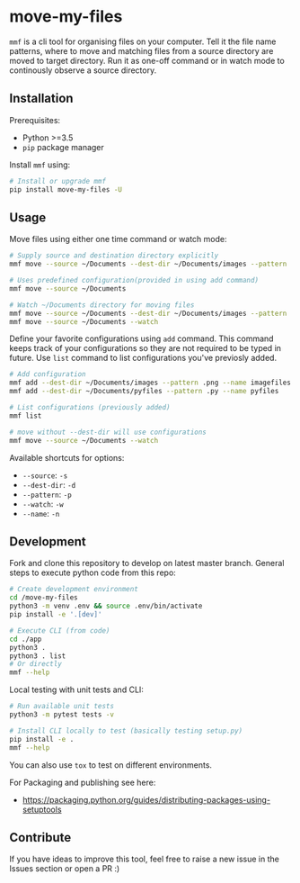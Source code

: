 # move-my-files

`mmf` is a cli tool for organising files on your computer. Tell it the file name patterns, where to move and matching files from a source directory are moved to target directory. Run it as one-off command or in watch mode to continously observe a source directory.

## Installation

Prerequisites:

- Python >=3.5
- `pip` package manager

Install `mmf` using:

```sh
# Install or upgrade mmf
pip install move-my-files -U
```

## Usage

Move files using either one time command or watch mode:

```sh
# Supply source and destination directory explicitly
mmf move --source ~/Documents --dest-dir ~/Documents/images --pattern .png

# Uses predefined configuration(provided in using add command)
mmf move --source ~/Documents

# Watch ~/Documents directory for moving files
mmf move --source ~/Documents --dest-dir ~/Documents/images --pattern .png --watch
mmf move --source ~/Documents --watch
```

Define your favorite configurations using `add` command. This command keeps track of your configurations so they are not required to be typed in future. Use `list` command to list configurations you've previosly added.

```sh
# Add configuration
mmf add --dest-dir ~/Documents/images --pattern .png --name imagefiles
mmf add --dest-dir ~/Documents/pyfiles --pattern .py --name pyfiles

# List configurations (previously added)
mmf list

# move without --dest-dir will use configurations
mmf move --source ~/Documents --watch
```

Available shortcuts for options:

- `--source`: `-s`
- `--dest-dir`: `-d`
- `--pattern`: `-p`
- `--watch`: `-w`
- `--name`: `-n`

## Development

Fork and clone this repository to develop on latest master branch. General steps to execute python code from this repo:

```sh
# Create development environment
cd /move-my-files
python3 -m venv .env && source .env/bin/activate
pip install -e '.[dev]'

# Execute CLI (from code)
cd ./app
python3 .
python3 . list
# Or directly
mmf --help
```

Local testing with unit tests and CLI:

```sh
# Run available unit tests
python3 -m pytest tests -v

# Install CLI locally to test (basically testing setup.py)
pip install -e .
mmf --help
```

You can also use `tox` to test on different environments.

For Packaging and publishing see here:

- https://packaging.python.org/guides/distributing-packages-using-setuptools

## Contribute

If you have ideas to improve this tool, feel free to raise a new issue in the Issues section or open a PR :)
